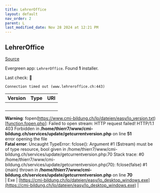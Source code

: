 ```yaml
---
title: LehrerOffice
layout: default
nav_order: 2
parent: L
last_modified_date: Nov 28 2024 at 12:21 PM
---
```


## LehrerOffice

[Source](https://lehreroffice.net/)

Evergreen app: `LehrerOffice`. Found **1** installer.

Last check: 🔴
```
Connection timed out (www.lehreroffice.ch:443)
```

| Version                                                                                                                                                                                                                                                                                                                                                                                                                                                                                                                                                                                                                                                                                                                                                                                                                       | Type | URI                                                                                                                            |
| ----------------------------------------------------------------------------------------------------------------------------------------------------------------------------------------------------------------------------------------------------------------------------------------------------------------------------------------------------------------------------------------------------------------------------------------------------------------------------------------------------------------------------------------------------------------------------------------------------------------------------------------------------------------------------------------------------------------------------------------------------------------------------------------------------------------------------- | ---- | ------------------------------------------------------------------------------------------------------------------------------ |
| <br />
<b>Warning</b>:  fopen(https://www.cmi-bildung.ch/lo/dateien/easy/lo_version.txt) [<a href='https://secure.php.net/manual/en/function.fopen.php'>function.fopen.php</a>]: Failed to open stream: HTTP request failed! HTTP/1.1 403 Forbidden
 in <b>/home/thierr7/www/cmi-bildung.ch/services/update/getcurrentversion.php</b> on line <b>51</b><br />
error opening the file<br />
<b>Fatal error</b>:  Uncaught TypeError: fclose(): Argument #1 ($stream) must be of type resource, bool given in /home/thierr7/www/cmi-bildung.ch/services/update/getcurrentversion.php:70
Stack trace:
#0 /home/thierr7/www/cmi-bildung.ch/services/update/getcurrentversion.php(70): fclose(false)
#1 {main}
  thrown in <b>/home/thierr7/www/cmi-bildung.ch/services/update/getcurrentversion.php</b> on line <b>70</b><br />
 | Exe  | [https://cmi-bildung.ch/lo/dateien/easy/lo_desktop_windows.exe](https://cmi-bildung.ch/lo/dateien/easy/lo_desktop_windows.exe) |
